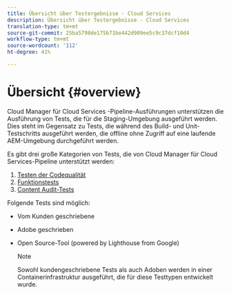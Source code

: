 ```yaml
---
title: Übersicht über Testergebnisse - Cloud Services
description: Übersicht über Testergebnisse - Cloud Services
translation-type: tm+mt
source-git-commit: 25ba5798de175b71be442d909ee5c9c37dcf10d4
workflow-type: tm+mt
source-wordcount: '112'
ht-degree: 41%

---
```



# Übersicht {#overview}

Cloud Manager für Cloud Services -Pipeline-Ausführungen unterstützen die Ausführung von Tests, die für die Staging-Umgebung ausgeführt werden. Dies steht im Gegensatz zu Tests, die während des Build- und Unit-Testschritts ausgeführt werden, die offline ohne Zugriff auf eine laufende AEM-Umgebung durchgeführt werden.

Es gibt drei große Kategorien von Tests, die von Cloud Manager für Cloud Services-Pipeline unterstützt werden:

1. [Testen der Codequalität](/help/implementing/cloud-manager/code-quality-testing.md)
1. [Funktionstests](/help/implementing/cloud-manager/functional-testing.md)
1. [Content Audit-Tests](/help/implementing/cloud-manager/content-audit-testing.md)

Folgende Tests sind möglich:

* Vom Kunden geschriebene
* Adobe geschrieben
* Open Source-Tool (powered by Lighthouse from Google)

   >[!NOTE]
   > Sowohl kundengeschriebene Tests als auch Adoben werden in einer Containerinfrastruktur ausgeführt, die für diese Testtypen entwickelt wurde.

